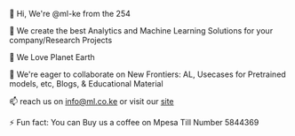 👋 Hi, We're @ml-ke from the 254

👀 We create the best Analytics and Machine Learning Solutions for your company/Research Projects

🌱 We Love Planet Earth

💞️ We're eager to collaborate on New Frontiers: AL, Usecases for Pretrained models, etc, Blogs, & Educational Material

📫 reach us on info@ml.co.ke or visit our [site](ml.co.ke) 


⚡ Fun fact: You can Buy us a coffee on Mpesa Till Number 5844369

<!---
ml-ke/ml-ke is a ✨ special ✨ repository because its `README.md` (this file) appears on your GitHub profile.
You can click the Preview link to take a look at your changes.
--->
